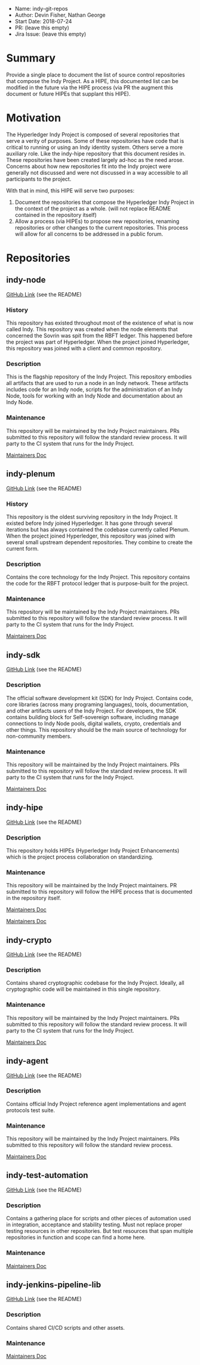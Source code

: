 - Name: indy-git-repos
- Author: Devin Fisher, Nathan George
- Start Date: 2018-07-24
- PR: (leave this empty)
- Jira Issue: (leave this empty)

# Summary
[summary]: #summary

Provide a single place to document the list of source control repositories that compose 
the Indy Project. As a HIPE, this documented list can be modified in the future via the HIPE process 
(via PR the augment this document or future HIPEs that supplant this HIPE).

# Motivation
[motivation]: #motivation

The Hyperledger Indy Project is composed of several repositories that serve a verity of purposes. Some of 
these repositories have code that is critical to running or using an Indy identity system. Others serve a more auxiliary
role. Like the indy-hipe repository that this document resides in. These repositories have been created largely  ad-hoc 
as the need arose. Concerns about how new repositories fit into the Indy project were generally not discussed and were 
not discussed in a way accessible to all participants to the project. 

With that in mind, this HIPE will serve two purposes:
1. Document the repositories that compose the Hyperledger Indy Project in the context of the project as a whole. (will 
not replace README contained in the repository itself)
2. Allow a process (via HIPEs) to propose new repositories, renaming repositories or other changes to the current 
repositories. This process will allow for all concerns to be addressed in a public forum.

# Repositories
[tutorial]: #Repositories

## indy-node

[GitHub Link](https://github.com/hyperledger/indy-node) (see the README)

### History
This repository has existed throughout most of the existence of what is now called Indy. This repository was
created when the node elements that concerned the Sovrin was spit from the RBFT ledger. This happened before
the project was part of Hyperledger. When the project joined Hyperledger, this repository was joined with a
client and common repository.
 
### Description
This is the flagship repository of the Indy Project. This repository embodies all artifacts 
that are used to run a node in an Indy network. These artifacts includes code for an Indy node, scripts for 
the administration of an Indy Node, tools for working with an Indy Node and documentation about an Indy Node. 

### Maintenance
This repository will be maintained by the Indy Project maintainers. PRs submitted to this repository will follow 
the standard review process. It will party to the CI system that runs for the Indy Project.

[Maintainers Doc](https://github.com/hyperledger/indy-node/blob/master/MAINTAINERS.md)


## indy-plenum

[GitHub Link](https://github.com/hyperledger/indy-plenum) (see the README)

### History
This repository is the oldest surviving repository in the Indy Project. It existed before Indy joined Hyperledger. 
It has gone through several iterations but has always contained the codebase currently called Plenum. When the project
joined Hyperledger, this repository was joined with several small upstream dependent repositories. They combine to 
create the current form.
 
### Description
Contains the core technology for the Indy Project. This repository contains the code for the RBFT protocol ledger that 
is purpose-built for the project. 


### Maintenance
This repository will be maintained by the Indy Project maintainers. PRs submitted to this repository will follow 
the standard review process. It will party to the CI system that runs for the Indy Project.

[Maintainers Doc](https://github.com/hyperledger/indy-plenum/blob/master/MAINTAINERS.md)

## indy-sdk

[GitHub Link](https://github.com/hyperledger/indy-sdk) (see the README)

### Description
The official software development kit (SDK) for Indy Project. Contains code, core libraries (across many programing 
languages), tools, documentation, and other artifacts users of the Indy Project. For developers, the SDK contains 
building block for Self-sovereign software, including manage connections to Indy Node pools, digital wallets, crypto, 
credentials and other things. This repository should be the main source of technology for non-community members.


### Maintenance
This repository will be maintained by the Indy Project maintainers. PRs submitted to this repository will follow 
the standard review process. It will party to the CI system that runs for the Indy Project. 

[Maintainers Doc](https://github.com/hyperledger/indy-sdk/blob/master/MAINTAINERS.md)

## indy-hipe

[GitHub Link](https://github.com/hyperledger/indy-hipe) (see the README)

### Description
This repository holds HIPEs (Hyperledger Indy Project Enhancements) which is the project process collaboration 
on standardizing.


### Maintenance
This repository will be maintained by the Indy Project maintainers. PR submitted to this repository will follow the 
HIPE process that is documented in the repository itself.

[Maintainers Doc](https://github.com/hyperledger/indy-hipe/blob/master/MAINTAINERS.md)

[Maintainers Doc](https://github.com/hyperledger/indy-hipe/blob/master/MAINTAINERS.md)

## indy-crypto

[GitHub Link](https://github.com/hyperledger/indy-crypto) (see the README)

### Description
Contains shared cryptographic codebase for the Indy Project. Ideally, all cryptographic code will be maintained in
this single repository.


### Maintenance
This repository will be maintained by the Indy Project maintainers. PRs submitted to this repository will follow 
the standard review process. It will party to the CI system that runs for the Indy Project.

[Maintainers Doc](https://github.com/hyperledger/indy-crypto/blob/master/MAINTAINERS.md)

## indy-agent

[GitHub Link](https://github.com/hyperledger/indy-agent) (see the README)

### Description
Contains official Indy Project reference agent implementations and agent protocols test suite.

### Maintenance

This repository will be maintained by the Indy Project maintainers. PRs submitted to this repository will follow the 
standard review process. 


[Maintainers Doc](https://github.com/hyperledger/indy-agent/blob/master/MAINTAINERS.md)

## indy-test-automation

[GitHub Link](https://github.com/hyperledger/indy-test-automation) (see the README)

### Description
Contains a gathering place for scripts and other pieces of automation used in integration, acceptance and 
stability testing. Must not replace proper testing resources in other repositories. But test resources that 
span multiple repositories in function and scope can find a home here.  


### Maintenance
[Maintainers Doc](https://github.com/hyperledger/indy-test-automation/blob/master/MAINTAINERS.md)

## indy-jenkins-pipeline-lib

[GitHub Link](https://github.com/hyperledger/indy-jenkins-pipeline-lib) (see the README)

### Description
Contains shared CI/CD scripts and other assets. 

### Maintenance
[Maintainers Doc](https://github.com/hyperledger/indy-jenkins-pipeline-lib/blob/master/MAINTAINERS.md)
